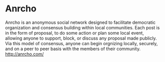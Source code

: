 Anrcho
======
Anrcho is an anonymous social network designed to facilitate democratic organization and consensus
building within local communities. Each post is in the form of proposal, to do some action or plan
some local event, allowing anyone to support, block, or discuss any proposal made publicly. Via
this model of consensus, anyone can begin orgnizing locally, securely, and on a peer to peer
basis with the members of their community.
http://anrcho.com/

